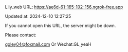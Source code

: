 Lily_web URL: https://ae6d-61-165-102-156.ngrok-free.app

Updated at: 2024-12-10 12:27:25

If you cannot open this URL, the server might be down.

Please contact: 

goley04@foxmail.com Or Wechat:GL_yeaH